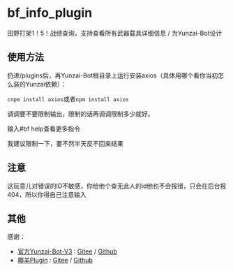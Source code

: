 # bf_info_plugin
田野打架1！5！战绩查询，支持查看所有武器载具详细信息 / 为Yunzai-Bot设计

## 使用方法
扔进/plugins后，再Yunzai-Bot根目录上运行安装axios（具体用哪个看你当初怎么装的Yunzai依赖）：

<code>cnpm install axios</code>或者<code>npm install axios</code>

调调要不要限制输出，限制的话再调调限制多少就好。

输入#bf help查看更多指令

我建议限制一下，要不然半天反不回来结果
## 注意
这玩意儿对错误的ID不敏感，你给他个查无此人的id他也不会报错，只会在后台报404，所以你得自己注意输入
## 其他
感谢：

* [官方Yunzai-Bot-V3](https://github.com/Le-niao/Yunzai-Bot) : [Gitee](https://gitee.com/Le-niao/Yunzai-Bot)
  / [Github](https://github.com/Le-niao/Yunzai-Bot)
* [椰羊Plugin](https://github.com/yeyang52/yenai-plugin) : [Gitee](https://gitee.com/yeyang52/yenai-plugin)
  / [Github](https://github.com/yeyang52/yenai-plugin)
